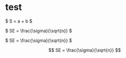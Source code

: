 # test

$ S = a + b $

$` SE = \frac{\sigma}{\sqrt{n}} `$


$ SE = \frac{\sigma}{\sqrt{n}} $

``` math

SE = \frac{\sigma}{\sqrt{n}}

```